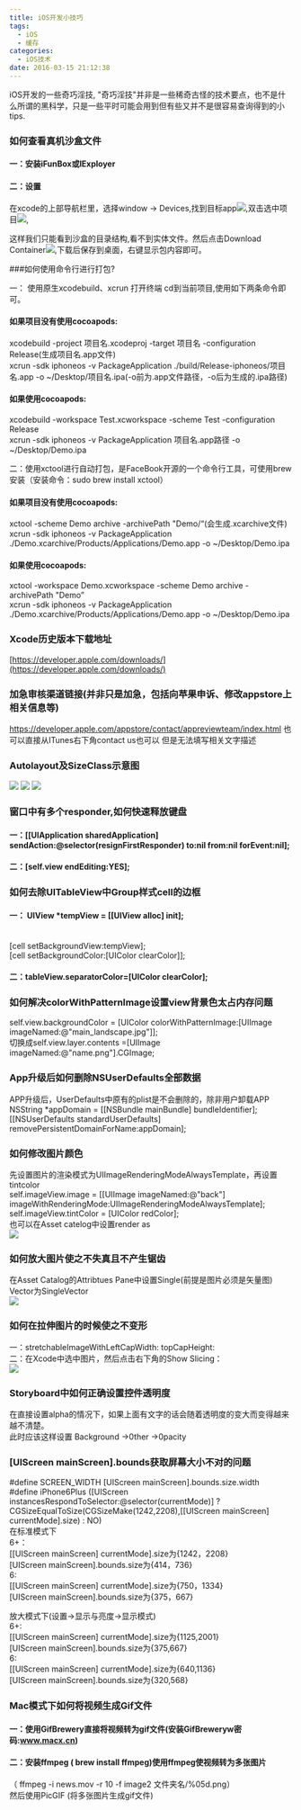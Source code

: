 ```yaml
---
title: iOS开发小技巧
tags:
  - iOS
  - 缓存
categories:
  - iOS技术
date: 2016-03-15 21:12:38
---
```


iOS开发的一些奇巧淫技,
"奇巧淫技"并非是一些稀奇古怪的技术要点，也不是什么所谓的黑科学，只是一些平时可能会用到但有些又并不是很容易查询得到的小tips.

### 如何查看真机沙盒文件

#### 一：安装iFunBox或IExployer

#### 二：设置

在xcode的上部导航栏里，选择window -> Devices,找到目标app![](https://raw.githubusercontent.com/suifengqjn/demoimages/master/iOS小技巧/1.png),双击选中项目![](https://raw.githubusercontent.com/suifengqjn/demoimages/master/iOS小技巧/2.png),

<!-- more -->

这样我们只能看到沙盒的目录结构,看不到实体文件。然后点击Download Container![](https://raw.githubusercontent.com/suifengqjn/demoimages/master/iOS小技巧/3.png),下载后保存到桌面，右键显示包内容即可。



###如何使用命令行进行打包?

一： 使用原生xcodebuild、xcrun 打开终端 cd到当前项目,使用如下两条命令即可。
#### 如果项目没有使用cocoapods:
xcodebuild -project 项目名.xcodeproj -target 项目名 -configuration Release(生成项目名.app文件)
<br>xcrun -sdk iphoneos -v PackageApplication ./build/Release-iphoneos/项目名.app -o ~/Desktop/项目名.ipa(-o前为.app文件路径，-o后为生成的.ipa路径)

#### 如果使用cocoapods:
xcodebuild -workspace Test.xcworkspace -scheme Test -configuration Release
<br>xcrun -sdk iphoneos -v PackageApplication 项目名.app路径 -o ~/Desktop/Demo.ipa


二：使用xctool进行自动打包，是FaceBook开源的一个命令行工具，可使用brew安装（安装命令：sudo brew install xctool）
#### 如果项目没有使用cocoapods:
xctool -scheme Demo archive -archivePath "Demo/“(会生成.xcarchive文件)
<br>xcrun -sdk iphoneos -v PackageApplication ./Demo.xcarchive/Products/Applications/Demo.app -o ~/Desktop/Demo.ipa
#### 如果使用cocoapods:
xctool -workspace Demo.xcworkspace -scheme Demo archive -archivePath "Demo” 
<br>xcrun -sdk iphoneos -v PackageApplication ./Demo.xcarchive/Products/Applications/Demo.app -o ~/Desktop/Demo.ipa

### Xcode历史版本下载地址
[https://developer.apple.com/downloads/](https://developer.apple.com/downloads/)


### 加急审核渠道链接(并非只是加急，包括向苹果申诉、修改appstore上相关信息等)
https://developer.apple.com/appstore/contact/appreviewteam/index.html
也可以直接从ITunes右下角contact us也可以  但是无法填写相关文字描述


### Autolayout及SizeClass示意图
![](https://raw.githubusercontent.com/suifengqjn/demoimages/master/iOS小技巧/4.png) ![](https://raw.githubusercontent.com/suifengqjn/demoimages/master/iOS小技巧/5.png) ![](https://raw.githubusercontent.com/suifengqjn/demoimages/master/iOS小技巧/6.png)


### 窗口中有多个responder,如何快速释放键盘

#### 一：[[UIApplication sharedApplication] sendAction:@selector(resignFirstResponder) to:nil from:nil forEvent:nil];

#### 二：[self.view endEditing:YES];


### 如何去除UITableView中Group样式cell的边框

#### 一： UIView *tempView = [[UIView alloc] init];
  <br> [cell setBackgroundView:tempView];
   <br>[cell setBackgroundColor:[UIColor clearColor]]; 
   
#### 二：tableView.separatorColor=[UIColor clearColor];


### 如何解决colorWithPatternImage设置view背景色太占内存问题

  self.view.backgroundColor = [UIColor colorWithPatternImage:[UIImage imageNamed:@"main_landscape.jpg"]];
  <br>切换成self.view.layer.contents =[UIImage imageNamed:@"name.png"].CGImage;
  
### App升级后如何删除NSUserDefaults全部数据

APP升级后，UserDefaults中原有的plist是不会删除的，除非用户卸载APP<br>
NSString *appDomain = [[NSBundle mainBundle] bundleIdentifier];  
[[NSUserDefaults standardUserDefaults] removePersistentDomainForName:appDomain];  

### 如何修改图片颜色

先设置图片的渲染模式为UIImageRenderingModeAlwaysTemplate，再设置tintcolor<br>
self.imageView.image = [[UIImage imageNamed:@"back"] imageWithRenderingMode:UIImageRenderingModeAlwaysTemplate];
self.imageView.tintColor = [UIColor redColor];
<br>也可以在Asset catelog中设置render as<br> ![](https://raw.githubusercontent.com/suifengqjn/demoimages/master/iOS小技巧/7.png)

### 如何放大图片使之不失真且不产生锯齿

在Asset Catalog的Attribtues Pane中设置Single(前提是图片必须是矢量图) Vector为SingleVector<br>![](https://raw.githubusercontent.com/suifengqjn/demoimages/master/iOS小技巧/8.png)


### 如何在拉伸图片的时候使之不变形

一：stretchableImageWithLeftCapWidth: topCapHeight:<br>
二：在Xcode中选中图片，然后点击右下角的Show Slicing：<br>![](https://raw.githubusercontent.com/suifengqjn/demoimages/master/iOS小技巧/9.gif)

### Storyboard中如何正确设置控件透明度
在直接设置alpha的情况下，如果上面有文字的话会随着透明度的变大而变得越来越不清楚。
<br>此时应该这样设置 Background →0ther →0pacity

### [UIScreen mainScreen].bounds获取屏幕大小不对的问题
\#define SCREEN_WIDTH  [UIScreen mainScreen].bounds.size.width<br>
\#define iPhone6Plus ([UIScreen instancesRespondToSelector:@selector(currentMode)] ? CGSizeEqualToSize(CGSizeMake(1242,2208),[[UIScreen mainScreen] currentMode].size) : NO)<br>
在标准模式下<br>
6+：<br>
[[UIScreen mainScreen] currentMode].size为{1242，2208}<br>
[UIScreen mainScreen].bounds.size为{414，736}<br>
6:<br>
[[UIScreen mainScreen] currentMode].size为{750，1334}<br>
[UIScreen mainScreen].bounds.size为{375，667}<br>

放大模式下(设置->显示与亮度->显示模式) <br>
6+:<br>
[[UIScreen mainScreen] currentMode].size为{1125,2001}<br>
[UIScreen mainScreen].bounds.size为{375,667}<br>
6:<br>
[[UIScreen mainScreen] currentMode].size为{640,1136}<br>
[UIScreen mainScreen].bounds.size为{320,568}

### Mac模式下如何将视频生成Gif文件
#### 一：使用GifBrewery直接将视频转为gif文件(安装GifBreweryw密码:www.macx.cn)

#### 二：安装ffmpeg ( brew install ffmpeg)使用ffmpeg使视频转为多张图片<br>
（ ffmpeg -i  news.mov -r 10 -f image2 文件夹名/%05d.png）
<br>然后使用PicGIF (将多张图片生成gif文件)





